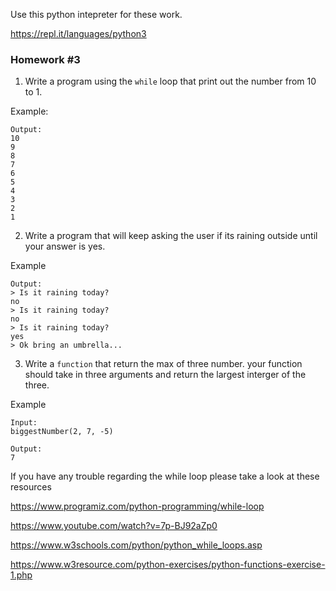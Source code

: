 Use this python intepreter for these work.

https://repl.it/languages/python3

### Homework #3

1. Write a program using the ```while``` loop that print out the number from 10 to 1.

Example:

```
Output:
10
9
8
7
6
5
4
3
2
1
```

2. Write a program that will keep asking the user if its raining outside until your answer is yes.

Example

```
Output:
> Is it raining today?
no
> Is it raining today?
no
> Is it raining today?
yes
> Ok bring an umbrella...
```

3. Write a ```function``` that return the max of three number. your function should take in three arguments and return the largest 
interger of the three.

Example

```
Input: 
biggestNumber(2, 7, -5)

Output:
7
```

If you have any trouble regarding the while loop please take a look at these resources

https://www.programiz.com/python-programming/while-loop

https://www.youtube.com/watch?v=7p-BJ92aZp0

https://www.w3schools.com/python/python_while_loops.asp

https://www.w3resource.com/python-exercises/python-functions-exercise-1.php
